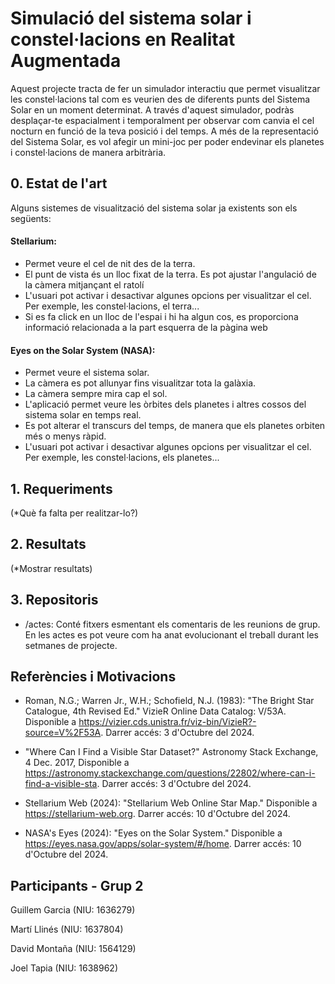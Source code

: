 # Simulació del sistema solar i constel·lacions en Realitat Augmentada

Aquest projecte tracta de fer un simulador interactiu que permet visualitzar les constel·lacions tal com es veurien des de diferents punts del Sistema Solar en un moment determinat. A través d'aquest simulador, podràs desplaçar-te espacialment i temporalment per observar com canvia el cel nocturn en funció de la teva posició i del temps. A més de la representació del Sistema Solar, es vol afegir un mini-joc per poder endevinar els planetes i constel·lacions de manera arbitrària.

## 0. Estat de l'art

Alguns sistemes de visualització del sistema solar ja existents son els següents:

#### Stellarium:
 - Permet veure el cel de nit des de la terra.
 - El punt de vista és un lloc fixat de la terra. Es pot ajustar l'angulació de la càmera mitjançant el ratolí
 - L'usuari pot activar i desactivar algunes opcions per visualitzar el cel. Per exemple, les constel·lacions, el terra...
 - Si es fa click en un lloc de l'espai i hi ha algun cos, es proporciona informació relacionada a la part esquerra de la pàgina web

#### Eyes on the Solar System (NASA):
 - Permet veure el sistema solar.
 - La càmera es pot allunyar fins visualitzar tota la galàxia.
 - La càmera sempre mira cap el sol.
 - L'aplicació permet veure les òrbites dels planetes i altres cossos del sistema solar en temps real.
 - Es pot alterar el transcurs del temps, de manera que els planetes orbiten més o menys ràpid.
 - L'usuari pot activar i desactivar algunes opcions per visualitzar el cel. Per exemple, les constel·lacions, els planetes...

## 1. Requeriments
(*Què fa falta per realitzar-lo?)

## 2. Resultats
(*Mostrar resultats)

## 3. Repositoris 
* /actes: Conté fitxers esmentant els comentaris de les reunions de grup. En les actes es pot veure com ha anat evolucionant el treball durant les setmanes de projecte. 


## Referències i Motivacions
* Roman, N.G.; Warren Jr., W.H.; Schofield, N.J. (1983): "The Bright Star Catalogue, 4th Revised Ed." VizieR Online Data Catalog: V/53A. Disponible a https://vizier.cds.unistra.fr/viz-bin/VizieR?-source=V%2F53A. Darrer accés: 3 d'Octubre del 2024.

* "Where Can I Find a Visible Star Dataset?" Astronomy Stack Exchange, 4 Dec. 2017, Disponible a https://astronomy.stackexchange.com/questions/22802/where-can-i-find-a-visible-sta. Darrer accés: 3 d'Octubre del 2024.
  
* Stellarium Web (2024): "Stellarium Web Online Star Map." Disponible a https://stellarium-web.org. Darrer accés: 10 d'Octubre del 2024.
  
* NASA's Eyes (2024): "Eyes on the Solar System." Disponible a https://eyes.nasa.gov/apps/solar-system/#/home. Darrer accés: 10 d'Octubre del 2024.

## Participants - Grup 2
Guillem Garcia (NIU: 1636279)

Martí Llinés (NIU: 1637804)

David Montaña (NIU: 1564129)

Joel Tapia (NIU: 1638962)




